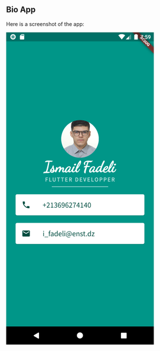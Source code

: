 ## Bio App


Here is a screenshot of the app:


![Bio App](https://github.com/IsmailFadeli/Bioapp/blob/master/Screenshot_1.png?raw=true)

